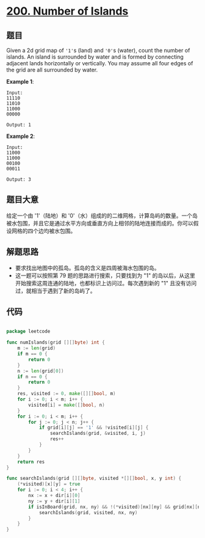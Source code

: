 # [200. Number of Islands](https://leetcode.com/problems/number-of-islands/)


## 题目

Given a 2d grid map of `'1'`s (land) and `'0'`s (water), count the number of islands. An island is surrounded by water and is formed by connecting adjacent lands horizontally or vertically. You may assume all four edges of the grid are all surrounded by water.

**Example 1**:

    Input:
    11110
    11010
    11000
    00000
    
    Output: 1

**Example 2**:

    Input:
    11000
    11000
    00100
    00011
    
    Output: 3

## 题目大意

给定一个由 '1'（陆地）和 '0'（水）组成的的二维网格，计算岛屿的数量。一个岛被水包围，并且它是通过水平方向或垂直方向上相邻的陆地连接而成的。你可以假设网格的四个边均被水包围。


## 解题思路

- 要求找出地图中的孤岛。孤岛的含义是四周被海水包围的岛。
- 这一题可以按照第 79 题的思路进行搜索，只要找到为 "1" 的岛以后，从这里开始搜索这周连通的陆地，也都标识上访问过。每次遇到新的 "1" 且没有访问过，就相当于遇到了新的岛屿了。



## 代码

```go

package leetcode

func numIslands(grid [][]byte) int {
	m := len(grid)
	if m == 0 {
		return 0
	}
	n := len(grid[0])
	if n == 0 {
		return 0
	}
	res, visited := 0, make([][]bool, m)
	for i := 0; i < m; i++ {
		visited[i] = make([]bool, n)
	}
	for i := 0; i < m; i++ {
		for j := 0; j < n; j++ {
			if grid[i][j] == '1' && !visited[i][j] {
				searchIslands(grid, &visited, i, j)
				res++
			}
		}
	}
	return res
}

func searchIslands(grid [][]byte, visited *[][]bool, x, y int) {
	(*visited)[x][y] = true
	for i := 0; i < 4; i++ {
		nx := x + dir[i][0]
		ny := y + dir[i][1]
		if isInBoard(grid, nx, ny) && !(*visited)[nx][ny] && grid[nx][ny] == '1' {
			searchIslands(grid, visited, nx, ny)
		}
	}
}

```